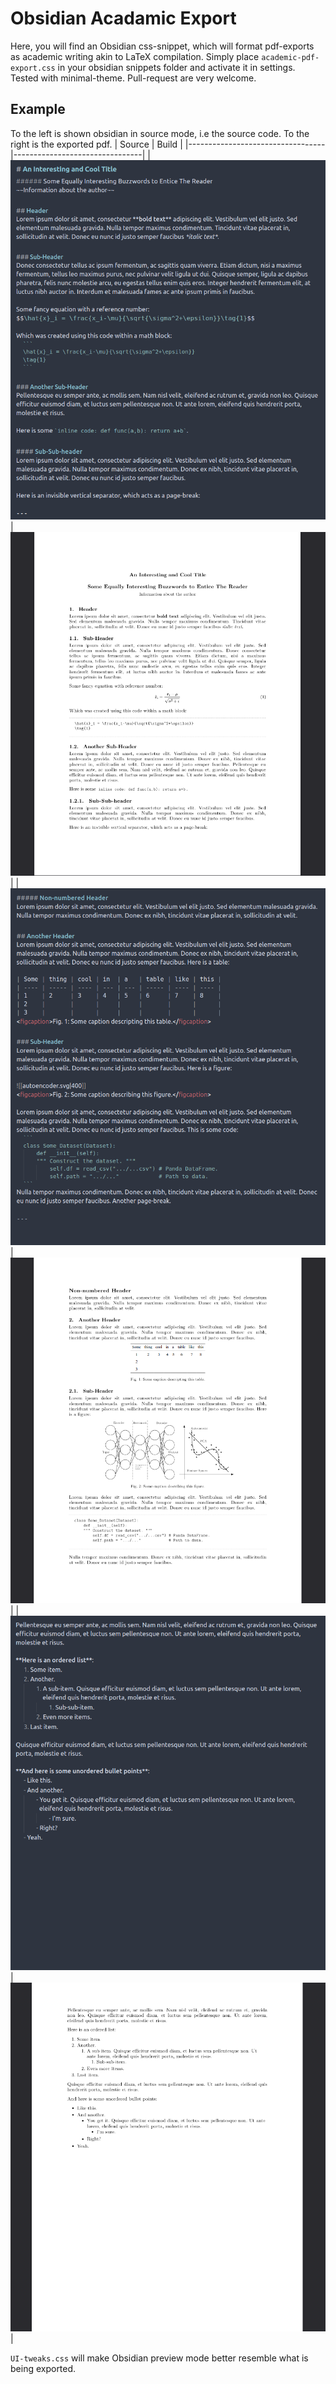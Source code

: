 # Obsidian Acadamic Export
Here, you will find an Obsidian css-snippet, which will format pdf-exports as academic writing akin to LaTeX compilation. Simply place `academic-pdf-export.css` in your obsidian snippets folder and activate it in settings. Tested with minimal-theme. Pull-request are very welcome.

## Example
To the left is shown obsidian in source mode, i.e the source code. To the right is the exported pdf.
| Source                           | Build                          |
|----------------------------------|--------------------------------|
| ![Source 1](images/source_1.png) | ![Build 1](images/build_1.png) |
| ![Source 1](images/source_2.png) | ![Build 1](images/build_2.png) |
| ![Source 1](images/source_3.png) | ![Build 1](images/build_3.png) |

`UI-tweaks.css` will make Obsidian preview mode better resemble what is being exported.
